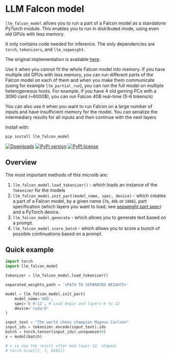 # LLM Falcon model


`llm_falcon_model` allows you to run a part of a Falcon model as a standalone PyTorch module.
This enables you to run in distributed mode, using even old GPUs with less memory.

It only contains code needed for inference.
The only dependencies are `torch`, `tokenizers`, and `llm_sepweight`.

The original implementation is available [here](https://huggingface.co/tiiuae).


Use it when you cannot fit the whole Falcon model into memory. If you have multiple
old GPUs with less memory, you can run different parts of the Falcon model on each of them and when
you make them communicate (using for example `llm_partial_run`), you can run the full model on multiple
heterogeneous hosts. For example, if you have 4 old gaming PCs with a 3090 card (~6000$), you can run Falcon 40B
real-time (5-6 tokens/s)

You can also use it when you want to run Falcon on a large number of inputs and have insufficient memory for the model.
You can serialize the intermediary results for all inputs and then continue with the next layers

Install with:

```bash
pip install llm_falcon_model
```

[![Downloads](https://static.pepy.tech/badge/llm_falcon_model/month)](https://pepy.tech/project/llm_falcon_model)
[![PyPi version](https://badgen.net/pypi/v/llm_falcon_model/)](https://pypi.com/project/llm_falcon_model)
[![PyPI license](https://img.shields.io/pypi/l/llm_falcon_model.svg)](https://pypi.python.org/pypi/llm_falcon_model/)

## Overview

The most important methods of this microlib are:
1. `llm_falcon_model.load_tokenizer()` - which loads an instance of the `Tokenizer` for the models
2. `llm_falcon_model.init_part(model_name, spec, device)` - which creates a part of a Falcon model, by a given name (`7b`, `40b` or `180b`),
part specification (which layers you want to load, see [sepweight part spec](https://microlib.org/llm_sepweight.html#load-state-dict-needed-for-a-part-of-the-llm))
and a PyTorch device.
3. `llm_falcon_model.generate` - which allows you to generate text based on a prompt.
4. `llm_falcon_model.score_batch` - which allows you to score a bunch of possible continuations based on a prompt.

## Quick example


```python
import torch
import llm_falcon_model

tokenizer = llm_falcon_model.load_tokenizer()

separated_weights_path = '<PATH TO SEPARATED WEIGHTS>'

model = llm_falcon_model.init_part(
    model_name='40b',
    spec='b 0-12', # Load begin and layers 0 to 12
    device='cuda:0'
)

input_text = "The world chess champion Magnus Carlsen"
input_ids = tokenizer.encode(input_text).ids
batch = torch.tensor(input_ids).unsqueeze(0)
x = model(batch)

# x is now the result after end layer 12, shaped:
# torch.Size([1, 7, 8192])
```
